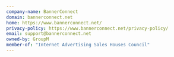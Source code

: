 ```yaml
---
company-name: BannerConnect
domain: bannerconnect.net
home: https://www.bannerconnect.net/
privacy-policy: https://www.bannerconnect.net/privacy-policy/
email: support@bannerconnect.net
owned-by: GroupM
member-of: "Internet Advertising Sales Houses Council"
---
```




